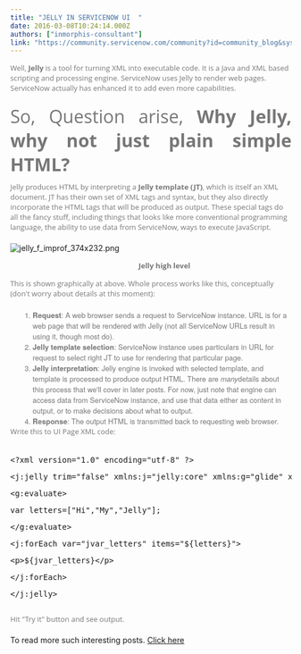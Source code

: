 ```yaml
---
title: "JELLY IN SERVICENOW UI  "
date: 2016-03-08T10:24:14.000Z
authors: ["inmorphis-consultant"]
link: "https://community.servicenow.com/community?id=community_blog&sys_id=486caaa1dbd0dbc01dcaf3231f961946"
---
```

<p style="margin: 0px 0px 20px; color: #777777; font-size: 13px; font-family: 'Open Sans','Helvetica Neue',Arial; font-weight: normal; font-style: normal; text-align: start; text-indent: 0px;">Well,<span class="Apple-converted-space"> </span><strong>Jelly</strong><span class="Apple-converted-space"> </span>is a tool for turning XML into executable code. It is a Java and XML based scripting and processing engine. ServiceNow uses Jelly to render web pages. ServiceNow actually has enhanced it to add even more capabilities.</p><h2 style="margin: 10px 0; font-family: 'Open Sans', 'Helvetica Neue', Arial; font-weight: normal; color: #777777; font-size: 32px; font-style: normal; text-indent: 0px; text-align: justify;">So, Question arise,<span class="Apple-converted-space"> </span><strong>Why Jelly, why not just plain simple HTML?</strong></h2><p style="margin: 0px 0px 20px; color: #777777; font-size: 13px; font-family: 'Open Sans','Helvetica Neue',Arial; font-weight: normal; font-style: normal; text-align: start; text-indent: 0px;">Jelly produces HTML by interpreting a<span class="Apple-converted-space"> </span><strong>Jelly template (JT)</strong>, which is itself an XML document. JT has their own set of XML tags and syntax, but they also directly incorporate the HTML tags that will be produced as output. These special tags do all the fancy stuff, including things that looks like more conventional programming language, the ability to use data from ServiceNow, ways to execute JavaScript.</p><p><img   alt="jelly_f_improf_374x232.png" class="image-1 jive-image" src="33b3b442db9c57049c9ffb651f961986.iix" style="height: auto;"/></p><p><span style="color: #777777; font-family: 'Open Sans', 'Helvetica Neue', Arial; font-size: 13px; font-style: normal; font-weight: normal; text-align: start; text-indent: 0px;">                                                                     <strong>Jelly high level</strong></span></p><p></p><p></p><p style="margin: 0px 0px 20px; color: #777777; font-size: 13px; font-family: 'Open Sans','Helvetica Neue',Arial; font-weight: normal; font-style: normal; text-align: start; text-indent: 0px;">This is shown graphically at above. Whole process works like this, conceptually (don't worry about details at this moment):</p><ol style="margin: 0 0 0 18px; color: #777777; font-family: 'Helvetica Neue', Helvetica, Arial, sans-serif; font-size: 13px; font-style: normal; font-weight: normal; text-align: start; text-indent: 0px;"><li><strong>Request</strong>: A web browser sends a request to ServiceNow instance. URL is for a web page that will be rendered with Jelly (not all ServiceNow URLs result in using it, though most do).</li><li><strong>Jelly template selection</strong>: ServiceNow instance uses particulars in URL for request to select right JT to use for rendering that particular page.</li><li><strong>Jelly interpretation</strong>: Jelly engine is invoked with selected template, and template is processed to produce output HTML. There are<span class="Apple-converted-space"> </span><span style="font-style: italic;"><em>many</em></span>details about this process that we'll cover in later posts. For now, just note that engine can access data from ServiceNow instance, and use that data either as content in output, or to make decisions about what to output.</li><li><strong>Response</strong>: The output HTML is transmitted back to requesting web browser.</li></ol><p style="margin: 0px 0px 20px; color: #777777; font-size: 13px; font-family: 'Open Sans','Helvetica Neue',Arial; font-weight: normal; font-style: normal; text-align: start; text-indent: 0px;">Write this to UI Page XML code:</p><pre __default_attr="xml" __jive_macro_name="code" class="_jivemacro_uid_14574119969436562 jive_macro_code jive_text_macro" data-renderedposition="688.9000244140625_8_1192_144" jivemacro_uid="_14574119969436562" modifiedtitle="true"><p>&lt;?xml version="1.0" encoding="utf-8" ?&gt;</p><p>&lt;j:jelly trim="false" xmlns:j="jelly:core" xmlns:g="glide" xmlns:j2="null" xmlns:g2="null"&gt;</p><p>&lt;g:evaluate&gt;</p><p>var letters=["Hi","My","Jelly"];</p><p>&lt;/g:evaluate&gt;</p><p>&lt;j:forEach var="jvar_letters" items="${letters}"&gt;</p><p>&lt;p&gt;${jvar_letters}&lt;/p&gt;</p><p>&lt;/j:forEach&gt;</p><p>&lt;/j:jelly&gt;</p></pre><div class="syntaxhighlighter xml" style="margin: 1em 0 !important; font-size: 1em !important; background-color: white !important;"> </div><p style="margin: 0px 0px 20px; color: #777777; font-size: 13px; font-family: 'Open Sans','Helvetica Neue',Arial; font-weight: normal; font-style: normal; text-align: start; text-indent: 0px;">Hit "Try it" button and see output.</p><p></p><p>To read more such interesting posts. <a title="morphis.com/blogs/" href="http://inmorphis.com/blogs/">Click here</a></p>